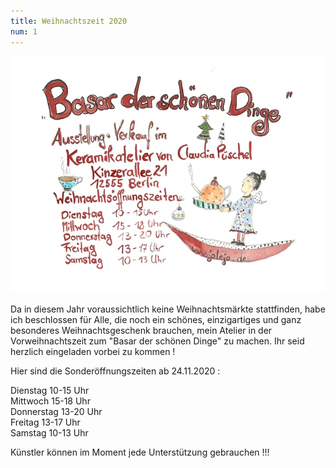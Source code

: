 ```yaml
---
title: Weihnachtszeit 2020
num: 1
---
```


![Basar_der_schoenen_dinge](./bilder/small/Basar_der_schoenen_dinge.jpg)

Da in diesem Jahr voraussichtlich keine Weihnachtsmärkte stattfinden, habe ich beschlossen für Alle, die noch ein schönes, einzigartiges und ganz besonderes Weihnachtsgeschenk brauchen, mein Atelier in der Vorweihnachtszeit zum "Basar der schönen Dinge" zu machen. Ihr seid herzlich eingeladen vorbei zu kommen !
 
Hier sind die Sonderöffnungszeiten ab 24.11.2020 :


Dienstag      10-15 Uhr <br>
Mittwoch      15-18 Uhr <br>
Donnerstag    13-20 Uhr <br>
Freitag       13-17 Uhr <br>
Samstag       10-13 Uhr <br>


Künstler können im Moment jede Unterstützung gebrauchen !!!
